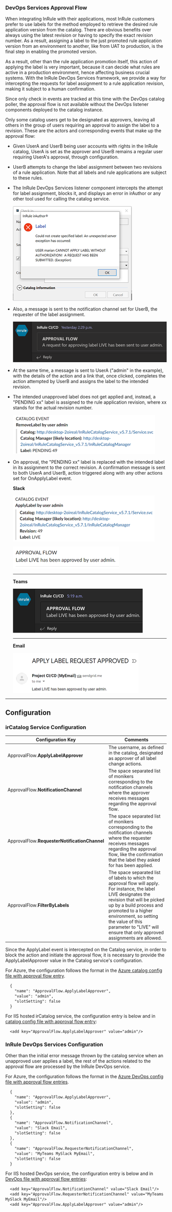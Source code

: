 ### DevOps Services Approval Flow

When integrating InRule with their applications, most InRule customers prefer to use labels for the method employed to retrieve the desired rule application version from the catalog.  There are obvious benefits over always using the latest revision or having to specify the exact revision number.  As a result, assigning a label to the just promoted rule application version from an environment to another, like from UAT to production, is the final step in enabling the promoted version.

As a result, other than the rule application promotion itself, this action of applying the label is very important, because it can decide what rules are active in a production environment, hence affecting business crucial systems.  With the InRule DevOps Services framework, we provide a way for intercepting the requests for label assignment to a rule application revision, making it subject to a human confirmation.

Since only check in events are tracked at this time with the DevOps catalog poller, the approval flow is not available without the DevOps listener components deployed to the catalog instance.

Only some catalog users get to be designated as approvers, leaving all others in the group of users requiring an approval to assign the label to a revision.  These are the actors and corresponding events that make up the approval flow:

* Given UserA and UserB being user accounts with rights in the InRule catalog, UserA is set as the approver and UserB remains a regular user requiring UserA's approval, through configuration.
* UserB attempts to change the label assignment between two revisions of a rule application.  Note that all labels and rule applications are subject to these rules.
* The InRule DevOps Services listener component intercepts the attempt for label assignment, blocks it, and displays an error in irAuthor or any other tool used for calling the catalog service.

    ![Slack with Label Approved Message](../images/InRuleCICD_label_request_error.png)

* Also, a message is sent to the notification channel set for UserB, the requester of the label assignment.

    ![Teams Requester Message](../images/InRuleCICD_label_requester_1.png)

* At the same time, a message is sent to UserA ("admin" in the example), with the details of the action and a link that, once clicked, completes the action attempted by UserB and assigns the label to the intended revision.
* The intended unapproved label does not get applied and, instead, a "PENDING xx" label is assigned to the rule application revision, where xx stands for the actual revision number.

    ![Slack Event 1](../images/InRuleCICD_label_request_1.png)

* On approval, the "PENDING xx" label is replaced with the intended label in its assignment to the correct revision.  A confirmation message is sent to both UserA and UserB, action triggered along with any other actions set for OnApplyLabel event.

    **Slack**
    
    ![Slack Event 2](../images/InRuleCICD_label_request_2.png)

    ![Slack with Label Approved Message](../images/InRuleCICD_label_approved_slack.png)

    ---
    **Teams**

    ![Teams with Label Approved Message](../images/InRuleCICD_label_approved_teams.png)

    ---
    **Email**

    ![Email with Label Approved Message](../images/InRuleCICD_label_approved_email.png)

---
## Configuration

### irCatalog Service Configuration

|Configuration Key | Comments
--- | ---
|ApprovalFlow.**ApplyLabelApprover**| The username, as defined in the catalog, designated as approver of all label change actions.
|ApprovalFlow.**NotificationChannel**| The space separated list of monikers corresponding to the notification channels where the approver receives messages regarding the approval flow.
|ApprovalFlow.**RequesterNotificationChannel**| The space separated list of monikers corresponding to the notification channels where the requester receives messages regarding the approval flow, like the confirmation that the label they asked for has been applied.
|ApprovalFlow.**FilterByLabels**| The space separated list of labels to which the approval flow will apply.  For instance, the label LIVE designates the revision that will be picked up by a build process and promoted to a higher environment, so setting the value of this parameter to "LIVE" will ensure that only approved assignments are allowed. 

Since the ApplyLabel event is intercepted on the Catalog service, in order to block the action and initiate the approval flow, it is necessary to provide the ApplyLabelApprover value in the Catalog service's configuration.

For Azure, the configuration follows the format in the [Azure catalog config file with approval flow entry](../config/InRule.Catalog.Service_ApprovalFlow.config.json).

```
  {
    "name": "ApprovalFlow.ApplyLabelApprover",
    "value": "admin",
    "slotSetting": false
  }
```

For IIS hosted irCatalog service, the configuration entry is below and in [catalog config file with approval flow entry](../config/InRule.Catalog.Service_ApprovalFlow.config): 

```
  <add key="ApprovalFlow.ApplyLabelApprover" value="admin"/>
```

### InRule DevOps Services Configuration

Other than the initial error message thrown by the catalog service when an unapproved user applies a label, the rest of the actions related to the approval flow are processed by the InRule DevOps service.

For Azure, the configuration follows the format in the [Azure DevOps config file with approval flow entries](../config/InRuleCICD_ApprovalFlow.config.json).

```
  {
    "name": "ApprovalFlow.ApplyLabelApprover",
    "value": "admin",
    "slotSetting": false
  },
  {
    "name": "ApprovalFlow.NotificationChannel",
    "value": "Slack Email",
    "slotSetting": false
  },
  {
    "name": "ApprovalFlow.RequesterNotificationChannel",
    "value": "MyTeams MySlack MyEmail",
    "slotSetting": false
  }
```

For IIS hosted DevOps service, the configuration entry is below and in [DevOps file with approval flow entries](../config/InRuleCICD_ApprovalFlow.config): 

```
  <add key="ApprovalFlow.NotificationChannel" value="Slack Email"/>
  <add key="ApprovalFlow.RequesterNotificationChannel" value="MyTeams MySlack MyEmail"/>
  <add key="ApprovalFlow.ApplyLabelApprover" value="admin"/>
```
